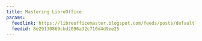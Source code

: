 ```yaml
---
title: Mastering LibreOffice
params:
  feedlink: https://libreofficemaster.blogspot.com/feeds/posts/default?alt=rss
  feedid: 8e29130869cbd2096a32c710d4d9ee25
---
```


